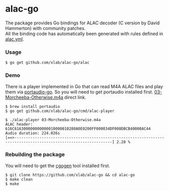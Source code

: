 alac-go
=======

The package provides Go bindings for ALAC decoder (C version by David Hammerton) with community patches.<br />
All the binding code has automatically been generated with rules defined in [alac.yml](/alac.yml).

### Usage

```
$ go get github.com/xlab/alac-go/alac
```

### Demo

There is a player implemented in Go that can read M4A ALAC files and play them via [portaudio-go](https://github.com/xlab/portaudio-go). So you will need to get portaudio installed first. [03-Morcheeba-Otherwise.m4a](http://dl.xlab.is/music/alac/03-Morcheeba-Otherwise.m4a) direct link.

```
$ brew install portaudio
$ go get github.com/xlab/alac-go/cmd/alac-player

$ ./alac-player 03-Morcheeba-Otherwise.m4a
ALAC header: 616C616300000000000010000010280A0E0200FF000034DF000DBCB40000AC44
Audio duration: 224.026s
[==>-----------------------------------------------------------------------------------------------------------------] 2.20 %
```

### Rebuilding the package

You will need to get the [cgogen](https://git.io/cgogen) tool installed first.

```
$ git clone https://github.com/xlab/alac-go && cd alac-go
$ make clean
$ make
```
